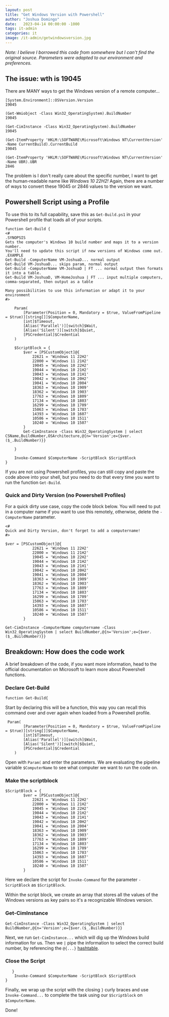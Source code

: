 ```yaml
---
layout: post
title: "Get Windows Version with Powershell"
author: "Joshua Domingo"
date:   2023-04-14 00:00:00 -1000
tags: it-admin
categories: it
image: /it-admin/getwindowsversion.jpg
---
```


*Note: I believe I borrowed this code from somewhere but I can't find the original source. Parameters were adapted to our environment and preferences.*

## The issue: wth is 19045

There are MANY ways to get the Windows version of a remote computer...

```
[System.Environment]::OSVersion.Version
19045

(Get-Wmiobject -Class Win32_OperatingSystem).BuildNumber
19045

(Get-CimInstance -Class Win32_OperatingSystem).BuildNumber
19045

(Get-ItemProperty 'HKLM:\SOFTWARE\Microsoft\Windows NT\CurrentVersion' -Name CurrentBuild).CurrentBuild
19045

(Get-ItemProperty 'HKLM:\SOFTWARE\Microsoft\Windows NT\CurrentVersion' -Name UBR).UBR
2846
```

The problem is I don't really care about the specific number, I want to get the human-readable name like *Windows 10 22H2!* Again, there are a number of ways to convert these 19045 or 2846 values to the version we want. 

## Powershell Script using a Profile

To use this to its full capability, save this as `Get-Build.ps1` in your Powershell profile that loads all of your scripts.

```
function Get-Build {
<#
.SYNOPSIS
Gets the computer's Windows 10 build number and maps it to a version number.
You'll need to update this script if new versions of Windows come out.
.EXAMPLE
Get-Build -ComputerName VM-JoshuaD... normal output
Get-Build VM-JoshuaD... skips param, normal output
Get-Build -ComputerName VM-JoshuaD | FT ... normal output then formats it into a table.
Get-Build VM-JoshuaD, VM-HomeJoshua | FT ... input multiple computers, comma-separated, then output as a table

Many possibilities to use this information or adapt it to your environment
#>

    Param(
        [Parameter(Position = 0, Mandatory = $true, ValueFromPipeline = $true)][string[]]$ComputerName,
        [int]$Timeout,
        [Alias('Parallel')][switch]$Wait,
        [Alias('Silent')][switch]$Quiet,
        [PSCredential]$Credential
    )
    
    $ScriptBlock = {
        $ver = [PSCustomObject]@{
            22621 = 'Windows 11 22H2'
            22000 = 'Windows 11 21H2'
            19045 = 'Windows 10 22H2'
            19044 = 'Windows 10 21H2'
            19043 = 'Windows 10 21H1'
            19042 = 'Windows 10 20H2'
            19041 = 'Windows 10 2004'
            18363 = 'Windows 10 1909'
            18362 = 'Windows 10 1903'
            17763 = 'Windows 10 1809'
            17134 = 'Windows 10 1803'
            16299 = 'Windows 10 1709'
            15063 = 'Windows 10 1703'
            14393 = 'Windows 10 1607'
            10586 = 'Windows 10 1511'
            10240 = 'Windows 10 1507'
        }
        Get-CimInstance -Class Win32_OperatingSystem | select CSName,BuildNumber,OSArchitecture,@{n='Version';e={$ver.($_.BuildNumber)}} 

    }

    Invoke-Command $ComputerName -ScriptBlock $ScriptBlock
}
```

If you are not using Powershell profiles, you can still copy and paste the code above into your shell, but you need to do that every time you want to run the function `Get-Build`.

### Quick and Dirty Version (no Powershell Profiles)

For a quick dirty use case, copy the code block below. You will need to put in a computer name if you want to use this remotely, otherwise, delete the `-ComputerName` parameter.

```
<#
Quick and Dirty Version, don't forget to add a computername!
#>

$ver = [PSCustomObject]@{
            22621 = 'Windows 11 22H2'
            22000 = 'Windows 11 21H2'
            19045 = 'Windows 10 22H2'
            19044 = 'Windows 10 21H2'
            19043 = 'Windows 10 21H1'
            19042 = 'Windows 10 20H2'
            19041 = 'Windows 10 2004'
            18363 = 'Windows 10 1909'
            18362 = 'Windows 10 1903'
            17763 = 'Windows 10 1809'
            17134 = 'Windows 10 1803'
            16299 = 'Windows 10 1709'
            15063 = 'Windows 10 1703'
            14393 = 'Windows 10 1607'
            10586 = 'Windows 10 1511'
            10240 = 'Windows 10 1507'
        }

Get-CimInstance -ComputerName computername -Class Win32_OperatingSystem | select BuildNumber,@{n='Version';e={$ver.($_.BuildNumber)}}
```

## Breakdown: How does the code work

A brief breakdown of the code, if you want more information, head to the official documentation on Microsoft to learn more about Powershell functions.

### Declare Get-Build

```
function Get-Build{
```

Start by declaring this will be a function, this way you can recall this command over and over again when loaded from a Powershell profile.

```
 Param(
        [Parameter(Position = 0, Mandatory = $true, ValueFromPipeline = $true)][string[]]$ComputerName,
        [int]$Timeout,
        [Alias('Parallel')][switch]$Wait,
        [Alias('Silent')][switch]$Quiet,
        [PSCredential]$Credential
    )
```

Open with `Param(` and enter the parameters. We are evaluating the pipeline variable `$ComputerName` to see what computer we want to run the code on.

### Make the scriptblock

```
$ScriptBlock = {
        $ver = [PSCustomObject]@{
            22621 = 'Windows 11 22H2'
            22000 = 'Windows 11 21H2'
            19045 = 'Windows 10 22H2'
            19044 = 'Windows 10 21H2'
            19043 = 'Windows 10 21H1'
            19042 = 'Windows 10 20H2'
            19041 = 'Windows 10 2004'
            18363 = 'Windows 10 1909'
            18362 = 'Windows 10 1903'
            17763 = 'Windows 10 1809'
            17134 = 'Windows 10 1803'
            16299 = 'Windows 10 1709'
            15063 = 'Windows 10 1703'
            14393 = 'Windows 10 1607'
            10586 = 'Windows 10 1511'
            10240 = 'Windows 10 1507'
        }
```

Here we declare the script for `Invoke-Command` for the parameter `-ScriptBlock` as `$ScriptBlock`.

Within the script block, we create an array that stores all the values of the Windows versions as key pairs so it's a recognizable Windows version.

### Get-CimInstance

```
Get-CimInstance -Class Win32_OperatingSystem | select BuildNumber,@{n='Version';e={$ver.($_.BuildNumber)}} 
```

Next, we run `Get-CimInstance...` which will dig up the Windows build information for us. Then we `|` pipe the information to select the correct build number, by referencing the `@{...}` [hashtable](https://learn.microsoft.com/en-us/powershell/module/microsoft.powershell.core/about/about_hash_tables?view=powershell-7.3).

### Close the Script

```
   }
    Invoke-Command $ComputerName -ScriptBlock $ScriptBlock
}
```

Finally, we wrap up the script with the closing `}` curly braces and use `Invoke-Command...` to complete the task using our `$Scriptblock` on `$ComputerName`.

Done!